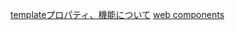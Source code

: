 [templateプロパティ、機能について](https://qiita.com/seya/items/93a0055c8fdab62d584f)
[web components](https://developer.mozilla.org/ja/docs/Web/Web_Components/Using_templates_and_slots)